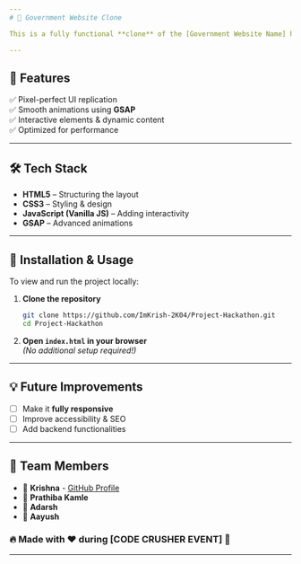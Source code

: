 ```yaml
---
# 🚀 Government Website Clone

This is a fully functional **clone** of the [Government Website Name] homepage. Built using **HTML, CSS, JavaScript, and GSAP**, this project replicates the original site's design, animations, and interactivity with a modern touch.

---
```


## 📌 Features
✅ Pixel-perfect UI replication  
✅ Smooth animations using **GSAP**  
✅ Interactive elements & dynamic content  
✅ Optimized for performance  

---

## 🛠️ Tech Stack
- **HTML5** – Structuring the layout  
- **CSS3** – Styling & design  
- **JavaScript (Vanilla JS)** – Adding interactivity  
- **GSAP** – Advanced animations  

---

## 📂 Installation & Usage
To view and run the project locally:

1. **Clone the repository**  
   ```bash
   git clone https://github.com/ImKrish-2K04/Project-Hackathon.git
   cd Project-Hackathon
   ```

2. **Open `index.html` in your browser**  
   *(No additional setup required!)*

---

## 💡 Future Improvements
- [ ] Make it **fully responsive**  
- [ ] Improve accessibility & SEO  
- [ ] Add backend functionalities  

---

## 🤝 Team Members
- 👤 **Krishna** - [GitHub Profile](https://github.com/ImKrish-2K04)  
- 👤 **Prathiba Kamle**  
- 👤 **Adarsh**  
- 👤 **Aayush**  

### 🔥 Made with ❤️ during [CODE CRUSHER EVENT] 🚀
---
